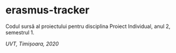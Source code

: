 # erasmus-tracker
Codul sursă al proiectului pentru disciplina Proiect Individual, anul 2, semestrul 1.

*UVT, Timișoara, 2020*
